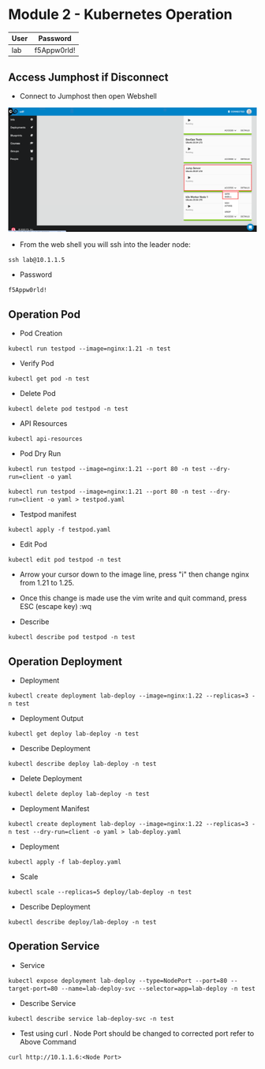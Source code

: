 # Module 2 - Kubernetes Operation
|User|Password|
|---|---|
|lab|f5Appw0rld!|

## Access Jumphost if Disconnect

- Connect to Jumphost then open Webshell
<img width="1000" alt="VSwithPolicy" src="https://github.com/bsamodro/ContainerAndKubernetes/blob/25149847079af251784e5fe6808f3ef1e043335c/images/jumphost_webshell2.png">

- From the web shell you will ssh into the leader node:
```
ssh lab@10.1.1.5
```

- Password
```
f5Appw0rld!
```

## Operation Pod

- Pod Creation
```
kubectl run testpod --image=nginx:1.21 -n test
```
- Verify Pod
```
kubectl get pod -n test
```
- Delete Pod
```
kubectl delete pod testpod -n test
```
- API Resources
```
kubectl api-resources
```
- Pod Dry Run
```
kubectl run testpod --image=nginx:1.21 --port 80 -n test --dry-run=client -o yaml
```
```
kubectl run testpod --image=nginx:1.21 --port 80 -n test --dry-run=client -o yaml > testpod.yaml
```
- Testpod manifest
```
kubectl apply -f testpod.yaml
```
- Edit Pod
```
kubectl edit pod testpod -n test
```

- Arrow your cursor down to the image line, press "i" then change  nginx from 1.21 to 1.25.
  
- Once this change is made use the vim write and quit command, press
ESC (escape key)
:wq

- Describe
```
kubectl describe pod testpod -n test
```

## Operation Deployment
- Deployment
```
kubectl create deployment lab-deploy --image=nginx:1.22 --replicas=3 -n test
```
- Deployment Output
```
kubectl get deploy lab-deploy -n test
```
- Describe Deployment
```
kubectl describe deploy lab-deploy -n test
```
- Delete Deployment
```
kubectl delete deploy lab-deploy -n test
```
- Deployment Manifest
```
kubectl create deployment lab-deploy --image=nginx:1.22 --replicas=3 -n test --dry-run=client -o yaml > lab-deploy.yaml
```
- Deployment
```
kubectl apply -f lab-deploy.yaml
```
- Scale
```
kubectl scale --replicas=5 deploy/lab-deploy -n test
```
- Describe Deployment
```
kubectl describe deploy/lab-deploy -n test
```

## Operation Service
- Service
```
kubectl expose deployment lab-deploy --type=NodePort --port=80 --target-port=80 --name=lab-deploy-svc --selector=app=lab-deploy -n test
```
- Describe Service
```
kubectl describe service lab-deploy-svc -n test
```
- Test using curl . Node Port should be changed to corrected port refer to Above Command
```
curl http://10.1.1.6:<Node Port>
```
